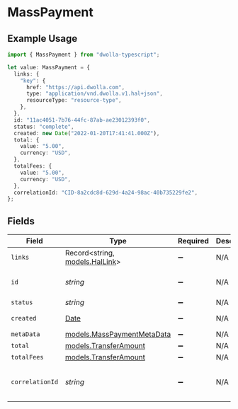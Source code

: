 # MassPayment

## Example Usage

```typescript
import { MassPayment } from "dwolla-typescript";

let value: MassPayment = {
  links: {
    "key": {
      href: "https://api.dwolla.com",
      type: "application/vnd.dwolla.v1.hal+json",
      resourceType: "resource-type",
    },
  },
  id: "11ac4051-7b76-44fc-87ab-ae23012393f0",
  status: "complete",
  created: new Date("2022-01-20T17:41:41.000Z"),
  total: {
    value: "5.00",
    currency: "USD",
  },
  totalFees: {
    value: "5.00",
    currency: "USD",
  },
  correlationId: "CID-8a2cdc8d-629d-4a24-98ac-40b735229fe2",
};
```

## Fields

| Field                                                                                         | Type                                                                                          | Required                                                                                      | Description                                                                                   | Example                                                                                       |
| --------------------------------------------------------------------------------------------- | --------------------------------------------------------------------------------------------- | --------------------------------------------------------------------------------------------- | --------------------------------------------------------------------------------------------- | --------------------------------------------------------------------------------------------- |
| `links`                                                                                       | Record<string, [models.HalLink](../models/hallink.md)>                                        | :heavy_minus_sign:                                                                            | N/A                                                                                           |                                                                                               |
| `id`                                                                                          | *string*                                                                                      | :heavy_minus_sign:                                                                            | N/A                                                                                           | 11ac4051-7b76-44fc-87ab-ae23012393f0                                                          |
| `status`                                                                                      | *string*                                                                                      | :heavy_minus_sign:                                                                            | N/A                                                                                           | complete                                                                                      |
| `created`                                                                                     | [Date](https://developer.mozilla.org/en-US/docs/Web/JavaScript/Reference/Global_Objects/Date) | :heavy_minus_sign:                                                                            | N/A                                                                                           | 2022-01-20T17:41:41.000Z                                                                      |
| `metaData`                                                                                    | [models.MassPaymentMetaData](../models/masspaymentmetadata.md)                                | :heavy_minus_sign:                                                                            | N/A                                                                                           |                                                                                               |
| `total`                                                                                       | [models.TransferAmount](../models/transferamount.md)                                          | :heavy_minus_sign:                                                                            | N/A                                                                                           |                                                                                               |
| `totalFees`                                                                                   | [models.TransferAmount](../models/transferamount.md)                                          | :heavy_minus_sign:                                                                            | N/A                                                                                           |                                                                                               |
| `correlationId`                                                                               | *string*                                                                                      | :heavy_minus_sign:                                                                            | N/A                                                                                           | CID-8a2cdc8d-629d-4a24-98ac-40b735229fe2                                                      |